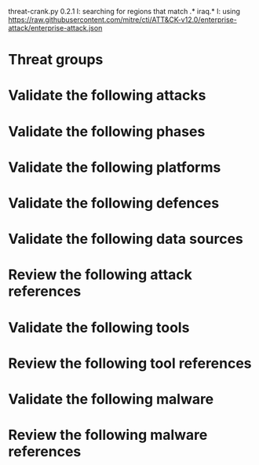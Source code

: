 threat-crank.py 0.2.1
I: searching for regions that match .* iraq.*
I: using https://raw.githubusercontent.com/mitre/cti/ATT&CK-v12.0/enterprise-attack/enterprise-attack.json
# Threat groups


# Validate the following attacks


# Validate the following phases


# Validate the following platforms


# Validate the following defences


# Validate the following data sources


# Review the following attack references


# Validate the following tools


# Review the following tool references


# Validate the following malware


# Review the following malware references


